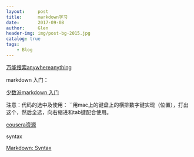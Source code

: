 ```yaml
---
layout:     post                    
title:      markdown学习             
date:       2017-09-08            
author:     Glen                     
header-img: img/post-bg-2015.jpg    
catalog: true                       
tags:                               
    - Blog
---
```

[万能搜索anywhereanything](http://lackar.com/aa/)

markdown 入门：

[少数派markdown 入门](https://sspai.com/post/25137)

注意：代码的选中及使用：
``用mac上的键盘上的横排数字键实现（位置），打出这个，然后全选，向右缩进和tab键配合使用。

[cousera资源](https://www.coursera.org/learn/reproducible-research/lecture/5NzHN/r-markdown)


syntax

[Markdown: Syntax](https://daringfireball.net/projects/markdown/syntax)
